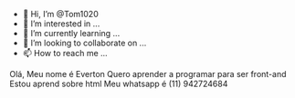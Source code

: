 - 👋 Hi, I’m @Tom1020
- 👀 I’m interested in ...
- 🌱 I’m currently learning ...
- 💞️ I’m looking to collaborate on ...
- 📫 How to reach me ...

<!---
Tom1020/Tom1020 is a ✨ special ✨ repository because its `README.md` (this file) appears on your GitHub profile.
You can click the Preview link to take a look at your changes.
--->
Olá, Meu nome é Everton
Quero aprender a programar para ser front-and
Estou aprend sobre html
Meu whatsapp é (11) 942724684
